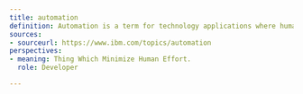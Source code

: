 ```yaml
---
title: automation
definition: Automation is a term for technology applications where human input is minimized. This includes business process automation (BPA), IT automation, personal applications such as home automation and more.
sources:
- sourceurl: https://www.ibm.com/topics/automation
perspectives:
- meaning: Thing Which Minimize Human Effort.
  role: Developer

---
```

